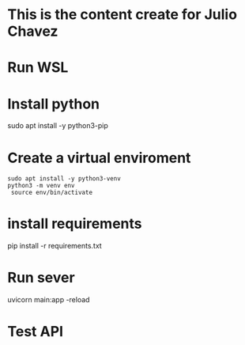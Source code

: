 # This is the content create for Julio Chavez

# Run WSL

# Install python

sudo apt install -y python3-pip

# Create a virtual enviroment

    sudo apt install -y python3-venv
    python3 -m venv env
     source env/bin/activate

# install requirements

pip install -r requirements.txt

# Run sever

uvicorn main:app -reload

# Test API

